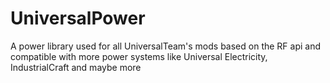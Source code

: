 UniversalPower
==============

A power library used for all UniversalTeam's mods based on the RF api and compatible with more power systems like Universal Electricity, IndustrialCraft and maybe more
